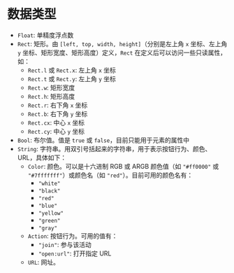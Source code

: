 # 数据类型

- `Float`: 单精度浮点数
- `Rect`: 矩形。由 `[left, top, width, height]`（分别是左上角 `x` 坐标、左上角 `y` 坐标、矩形宽度、矩形高度）定义，`Rect` 在定义后可以访问一些只读属性，如：
  - `Rect.l` 或 `Rect.x`: 左上角 `x` 坐标
  - `Rect.t` 或 `Rect.y`: 左上角 `y` 坐标
  - `Rect.w`: 矩形宽度
  - `Rect.h`: 矩形高度
  - `Rect.r`: 右下角 `x` 坐标
  - `Rect.b`: 右下角 `y` 坐标
  - `Rect.cx`: 中心 `x` 坐标
  - `Rect.cy`: 中心 `y` 坐标
- `Bool`: 布尔值。值是 `true` 或 `false`，目前只能用于元素的属性中
- `String`: 字符串。用双引号括起来的字符串，用于表示按钮行为、颜色、URL，具体如下：
  - `Color`: 颜色。可以是十六进制 RGB 或 ARGB 颜色值（如 `"#ff0000"` 或 `"#7fffffff"`）或颜色名（如 `"red"`）。目前可用的颜色名有：
    - `"white"`
    - `"black"`
    - `"red"`
    - `"blue"`
    - `"yellow"`
    - `"green"`
    - `"gray"`
  - `Action`: 按钮行为。可用的值有：
    - `"join"`: 参与该活动
    - `"open:url"`: 打开指定 URL
  - `URL`: 网址。

